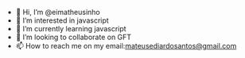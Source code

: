 - 👋 Hi, I’m @eimatheusinho
- 👀 I’m interested in javascript 
- 🌱 I’m currently learning javascript 
- 💞️ I’m looking to collaborate on GFT
- 📫 How to reach me on my email:mateusediardosantos@gmail.com

<!---
eimatheusinho/eimatheusinho is a ✨ special ✨ repository because its `README.md` (this file) appears on your GitHub profile.
You can click the Preview link to take a look at your changes.
--->
